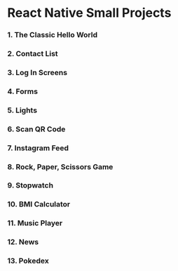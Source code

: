 # React Native Small Projects

### 1. The Classic Hello World
### 2. Contact List
### 3. Log In Screens
### 4. Forms
### 5. Lights
### 6. Scan QR Code
### 7. Instagram Feed
### 8. Rock, Paper, Scissors Game
### 9. Stopwatch
### 10. BMI Calculator
### 11. Music Player
### 12. News
### 13. Pokedex

